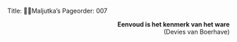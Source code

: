 Title: Maljutka’s
Pageorder: 007

<div style="text-align: right"><b>Eenvoud is het kenmerk van het ware</b></div>
<div style="text-align: right">(Devies van Boerhave)</div>